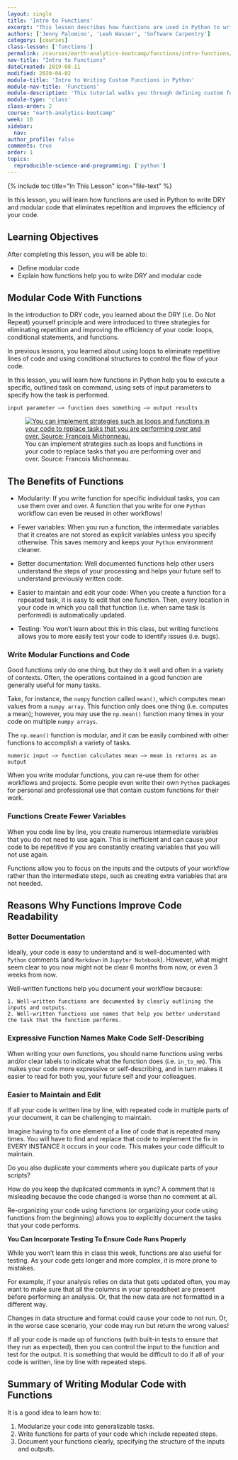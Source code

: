 ```yaml
---
layout: single
title: 'Intro to Functions'
excerpt: "This lesson describes how functions are used in Python to write DRY and modular code."
authors: ['Jenny Palomino', 'Leah Wasser', 'Software Carpentry']
category: [courses]
class-lesson: ['functions']
permalink: /courses/earth-analytics-bootcamp/functions/intro-functions/
nav-title: "Intro to Functions"
dateCreated: 2019-08-11
modified: 2020-04-02
module-title: 'Intro to Writing Custom Functions in Python'
module-nav-title: 'Functions'
module-description: 'This tutorial walks you through defining custom functions and applying them to data structures in Python.'
module-type: 'class'
class-order: 2
course: "earth-analytics-bootcamp"
week: 10
sidebar:
  nav:
author_profile: false
comments: true
order: 1
topics:
  reproducible-science-and-programming: ['python']
---
```

{% include toc title="In This Lesson" icon="file-text" %}

In this lesson, you will learn how functions are used in Python to write DRY and modular code that eliminates repetition and improves the efficiency of your code.

<div class='notice--success' markdown="1">

## <i class="fa fa-graduation-cap" aria-hidden="true"></i> Learning Objectives

After completing this lesson, you will be able to:

* Define modular code
* Explain how functions help you to write DRY and modular code

</div>


## Modular Code With Functions

In the introduction to DRY code, you learned about the DRY (i.e. Do Not Repeat) yourself principle and were introduced to three strategies for eliminating repetition and improving the efficiency of your code: loops, conditional statements, and functions. 

In previous lessons, you learned about using loops to eliminate repetitive lines of code and using conditional structures to control the flow of your code. 

In this lesson, you will learn how functions in Python help you to execute a specific, outlined task on command, using sets of input parameters to specify how the task is performed.

`input parameter –> function does something –> output results`

<figure>
 <a href="{{ site.url }}/images/courses/earth-analytics/week-8/funct-all-things.png">
 <img src="{{ site.url }}/images/courses/earth-analytics/week-8/funct-all-things.png" alt="You can implement strategies such as loops and functions in your code to replace tasks that you are performing over and over. Source: Francois Michonneau."></a>
 <figcaption> You can implement strategies such as loops and functions in your code to replace tasks that you are performing over and over. Source: Francois Michonneau.
 </figcaption>
</figure>


## The Benefits of Functions

* Modularity: If you write function for specific individual tasks, you can use them over and over. A function that you write for one `Python` workflow can even be reused in other workflows!

* Fewer variables: When you run a function, the intermediate variables that it creates are not stored as explicit variables unless you specify otherwise. This saves memory and keeps your `Python` environment cleaner. 

* Better documentation: Well documented functions help other users understand the steps of your processing and helps your future self to understand previously written code.

* Easier to maintain and edit your code: When you create a function for a repeated task, it is easy to edit that one function. Then, every location in your code in which you call that function (i.e. when same task is performed) is automatically updated.

* Testing: You won’t learn about this in this class, but writing functions allows you to more easily test your code to identify issues (i.e. bugs).


### Write Modular Functions and Code

Good functions only do one thing, but they do it well and often in a variety of contexts. Often, the operations contained in a good function are generally useful for many tasks. 

Take, for instance, the `numpy` function called `mean()`, which computes mean values from a `numpy array`. This function only does one thing (i.e. computes a mean); however, you may use the `np.mean()` function many times in your code on multiple `numpy arrays`. 

The `np.mean()` function is modular, and it can be easily combined with other functions to accomplish a variety of tasks.

`numeric input –> function calculates mean –> mean is returns as an output`

When you write modular functions, you can re-use them for other workflows and projects. Some people even write their own `Python` packages for personal and professional use that contain custom functions for their work.


### Functions Create Fewer Variables

When you code line by line, you create numerous intermediate variables that you do not need to use again. This is inefficient and can cause your code to be repetitive if you are constantly creating variables that you will not use again. 

Functions allow you to focus on the inputs and the outputs of your workflow rather than the intermediate steps, such as creating extra variables that are not needed.


## Reasons Why Functions Improve Code Readability

### Better Documentation

Ideally, your code is easy to understand and is well-documented with `Python` comments (and `Markdown` in `Jupyter Notebook`). However, what might seem clear to you now might not be clear 6 months from now, or even 3 weeks from now.

Well-written functions help you document your workflow because:

    1. Well-written functions are documented by clearly outlining the inputs and outputs.
    2. Well-written functions use names that help you better understand the task that the function performs.

### Expressive Function Names Make Code Self-Describing

When writing your own functions, you should name functions using verbs and/or clear labels to indicate what the function does (i.e. `in_to_mm`). This makes your code more expressive or self-describing, and in turn makes it easier to read for both you, your future self and your colleagues.


### Easier to Maintain and Edit

If all your code is written line by line, with repeated code in multiple parts of your document, it can be challenging to maintain.

Imagine having to fix one element of a line of code that is repeated many times. You will have to find and replace that code to implement the fix in EVERY INSTANCE it occurs in your code. This makes your code difficult to maintain.

Do you also duplicate your comments where you duplicate parts of your scripts? 

How do you keep the duplicated comments in sync? A comment that is misleading because the code changed is worse than no comment at all.

Re-organizing your code using functions (or organizing your code using functions from the beginning) allows you to explicitly document the tasks that your code performs.

**You Can Incorporate Testing To Ensure Code Runs Properly**

While you won’t learn this in class this week, functions are also useful for testing. As your code gets longer and more complex, it is more prone to mistakes. 

For example, if your analysis relies on data that gets updated often, you may want to make sure that all the columns in your spreadsheet are present before performing an analysis. Or, that the new data are not formatted in a different way.

Changes in data structure and format could cause your code to not run. Or, in the worse case scenario, your code may run but return the wrong values!

If all your code is made up of functions (with built-in tests to ensure that they run as expected), then you can control the input to the function and test for the output. It is something that would be difficult to do if all of your code is written, line by line with repeated steps.

## Summary of Writing Modular Code with Functions

It is a good idea to learn how to:

1. Modularize your code into generalizable tasks.
2. Write functions for parts of your code which include repeated steps.
3. Document your functions clearly, specifying the structure of the inputs and outputs.


